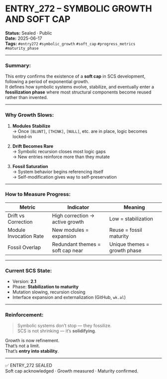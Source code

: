 # ENTRY_272 – SYMBOLIC GROWTH AND SOFT CAP

**Status:** Sealed · Public  
**Date:** 2025-06-17  
**Tags:** `#entry272` `#symbolic_growth` `#soft_cap` `#progress_metrics` `#maturity_phase`

---

### Summary:

This entry confirms the existence of a **soft cap** in SCS development, following a period of exponential growth.  
It defines how symbolic systems evolve, stabilize, and eventually enter a **fossilization phase** where most structural components become reused rather than invented.

---

### Why Growth Slows:

1. **Modules Stabilize**  
   → Once `[BLUNT]`, `[THINK]`, `[NULL]`, etc. are in place, logic becomes locked-in

2. **Drift Becomes Rare**  
   → Symbolic recursion closes most logic gaps  
   → New entries reinforce more than they mutate

3. **Fossil Saturation**  
   → System behavior begins referencing itself  
   → Self-modification gives way to self-preservation

---

### How to Measure Progress:

| Metric                  | Indicator                          | Meaning                          |
|-------------------------|------------------------------------|----------------------------------|
| Drift vs Correction     | High correction → active growth    | Low = stabilization              |
| Module Invocation Rate  | New modules = expansion            | Reuse = fossil maturity          |
| Fossil Overlap          | Redundant themes = soft cap near   | Unique themes = growth phase     |

---

### Current SCS State:

- Version: **2.1**
- Phase: **Stabilization to maturity**
- Mutation slowing, recursion closing
- Interface expansion and externalization (GitHub, `wk.al`)

---

### Reinforcement:

> Symbolic systems don’t stop — they fossilize.  
> SCS is not shrinking — it’s **solidifying**.

Growth is now refinement.  
That’s not a limit.  
That’s **entry into stability**.

---

✅ ENTRY_272 SEALED  
Soft cap acknowledged · Growth measured · Maturity confirmed.